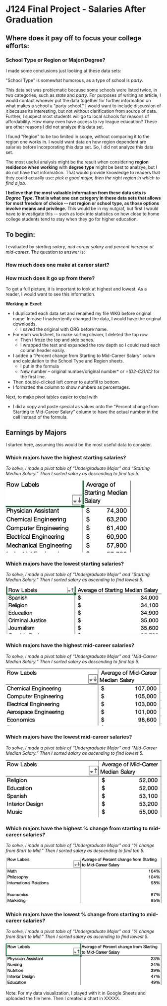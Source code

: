 # J124 Final Project - Salaries After Graduation
## Where does it pay off to focus your college efforts:
### School Type or Region or Major/Degree? 

I made some conclusions just looking at these data sets:

"School Type" is somewhat humorous, as a type of school is *party*. 

This data set was problematic because some schools were listed twice, in two categories, such as *state* and *party*. For purposes of writing an article, I would contact whoever put the data together for further information on what makes a school a "party school." I would want to include discussion of it because its interesting, but not without clarification from source of data. Further, I suspect most students will go to local schools for reasons of affordability. How many even have access to ivy league education? These are other reasons I did not analyze this data set. 

I found "Region" to be too limited in scope, without comparing it to the region one works in. I would want data on how region dependent are salaries before incorporating this data set. So, I did not analyze this data set.

The most useful analysis might be the result when considering **region residence when working** with **degree type** might be best to analzye, but I do not have that information. That would provide knowledge to readers that they could actually use: *pick a good major, then the right region in which to find a job*. 

**I believe that the most valuable information from these data sets is *Degree Type*. That is what one can category in these data sets that allows for most freedom of choice -- not region or school type, as those options involve means and privilege.** This would be in my nutgraf, but first I would have to investigate this -- such as look into statistics on how close to home college students tend to stay when they go for higher education. 

## To begin: 

I evaluated by *starting salary*, *mid career salary* and *percent increase at mid-career*. The question to answer is:

### How much does one make at career start?
### How much does it go up from there? 

To get a full picture, it is important to look at highest and lowest. As a reader, I would want to see this information.

**Working in Excel**:
* I duplicated each data set and renamed my file WKG before original name. In case I inadvertently changed the data, I would have the original downloads.
  * I saved the original with ORG before name.  
* For each worksheet, to make sorting clearer, I deleted the top row. 
  * Then I froze the top and side panes.
  * I wrapped the text and expanded the row depth so I could read each column header easily.
* I added a “Percent change from Starting to Mid-Career Salary” colum and calculation to the School Type and Region sheets. 
  * I put in the formula
   * New number – original number/original number* or *=(D2-C2)/C2* for the first line.
 * Then double-clicked left corner to autofill to bottom.
 * I formatted the column to show numbers as percentages.

Next, to make pivot tables easier to deal with 
* I did a copy and paste special as values onto the “Percent change from Starting to Mid-Career Salary”  column to have the actual number in the cell instead of the formula. 

## Earnings by Majors
I started here, assuming this would be the most useful data to consider. 

### Which majors have the highest starting salaries?
*To solve, I made a pivot table of “Undergraduate Major” and “Starting Median Salary.” Then I sorted salary as descending to find top 5.*

![DegreeStartDesc](/Degree_Starting_Desc.jpg)

### Which majors have the lowest starting salaries?
*To solve, I made a pivot table of “Undergraduate Major” and “Starting Median Salary.” Then I sorted salary as ascending to find lowest 5.*

![DegreeStartAsc](/Degree_Starting_Asc.jpg)

### Which majors have the highest mid-career salaries? 
*To solve, I made a pivot table of “Undergraduate Major” and “Mid-Career Median Salary.” Then I sorted salary as descending to find top 5.*

![DegreeMidCareerAsc](/DegMidDesc.jpg)

### Which majors have the lowest mid-career salaries?
*To solve, I made a pivot table of “Undergraduate Major” and “Mid-Career Median Salary.” Then I sorted salary as ascending to find lowest 5.*

![DegreeMidCareerAsc](/DegMidAsc.jpg)

### Which majors have the highest % change from starting to mid-career salaries? 
*To solve, I made a pivot table of “Undergraduate Major” and “% change from Start to Mid.” Then I sorted salary as descending to find top 5.*

![Degree%Desc](/DegPerDesc.jpg)

### Which majors have the lowest % change from starting to mid-career salaries?
*To solve, I made a pivot table of “Undergraduate Major” and “% change from Start to Mid.” Then I sorted salary as ascending to find lowest 5.*

![Degree%Asc](/DegPerAsc.jpg)

Note: For my data visualization, I played with it in Google Sheets and uploaded the file here. Then I created a chart in XXXXX.


